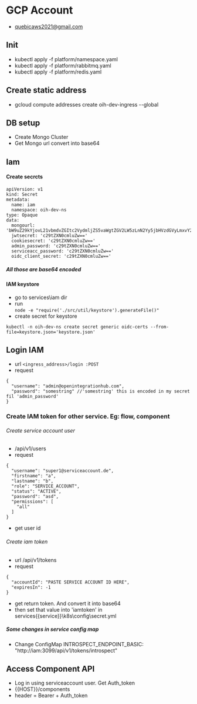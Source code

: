 # GCP Account
* quebicaws2021@gmail.com

## Init
* kubectl apply -f platform/namespace.yaml
* kubectl apply -f platform/rabbitmq.yaml
* kubectl apply -f platform/redis.yaml

## Create static address
* gcloud compute addresses create oih-dev-ingress --global

## DB setup
* Create Mongo Cluster
* Get Mongo url convert into base64

## Iam
#### Create secrcts
```
apiVersion: v1
kind: Secret
metadata:
  name: iam
  namespace: oih-dev-ns
type: Opaque
data:
  mongourl: 'bW9uZ29kYjovL21vbmdvZGItc2VydmljZS5vaWgtZGV2LW5zLnN2Yy5jbHVzdGVyLmxvY2FsL2lhbQ=='
  jwtsecret: 'c29tZXN0cmluZw=='
  cookiesecret: 'c29tZXN0cmluZw=='
  admin_password: 'c29tZXN0cmluZw=='
  serviceacc_password: 'c29tZXN0cmluZw=='
  oidc_client_secret: 'c29tZXN0cmluZw=='
```
##### All those are base64 encoded

#### IAM keystore
* go to services\iam dir
* run  
```node -e "require('./src/util/keystore').generateFile()"```
* create secret for keystore
```
kubectl -n oih-dev-ns create secret generic oidc-certs --from-file=keystore.json='keystore.json'
```

## Login IAM
* url ```<ingress_address>/login :POST```
* request
```
{
  "username": "admin@openintegrationhub.com",
  "password": "somestring" //'somestring' this is encoded in my secret fil 'admin_password' 
}
```

### Create IAM token for other service. Eg: flow, component
###### Create service account user
* /api/v1/users
* request
```
{
  "username": "super1@serviceaccount.de",
  "firstname": "a",
  "lastname": "b",
  "role": "SERVICE_ACCOUNT",
  "status": "ACTIVE",
  "password": "asd",
  "permissions": [
    "all"
  ]
}
```
* get user id

###### Create iam token
* url /api/v1/tokens
* request
```
{
  "accountId": "PASTE SERVICE ACCOUNT ID HERE",
  "expiresIn": -1
}
```
* get return token. And convert it into base64
* then set that value into 'iamtoken' in services\{{service}}\k8s\config\secret.yml

##### Some changes in service config map
* Change ConfigMap INTROSPECT_ENDPOINT_BASIC: "http://iam:3099/api/v1/tokens/introspect"

## Access Component API
* Log in using serviceaccount user. Get Auth_token
* {{HOST}}/components
* header = Bearer + Auth_token